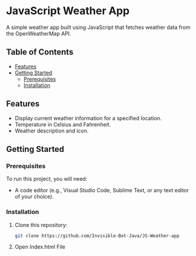 # JavaScript Weather App

A simple weather app built using JavaScript that fetches weather data from the OpenWeatherMap API.

## Table of Contents

- [Features](#features)
- [Getting Started](#getting-started)
  - [Prerequisites](#prerequisites)
  - [Installation](#installation)


## Features

- Display current weather information for a specified location.
- Temperature in Celsius and Fahrenheit.
- Weather description and icon.

## Getting Started

### Prerequisites

To run this project, you will need:

- A code editor (e.g., Visual Studio Code, Sublime Text, or any text editor of your choice).
### Installation

1. Clone this repository:

   ```bash
   git clone https://github.com/Invisible-Bot-Java/JS-Weather-app
2. Open Index.html File   

